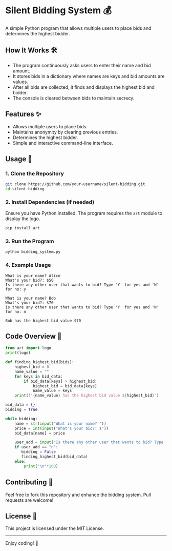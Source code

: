 # Silent Bidding System 💰

A simple Python program that allows multiple users to place bids and determines the highest bidder.

## How It Works 🛠
- The program continuously asks users to enter their name and bid amount.
- It stores bids in a dictionary where names are keys and bid amounts are values.
- After all bids are collected, it finds and displays the highest bid and bidder.
- The console is cleared between bids to maintain secrecy.

## Features ✨
- Allows multiple users to place bids.
- Maintains anonymity by clearing previous entries.
- Determines the highest bidder.
- Simple and interactive command-line interface.

## Usage 🚀

### 1. Clone the Repository
```sh
git clone https://github.com/your-username/silent-bidding.git
cd silent-bidding
```

### 2. Install Dependencies (if needed)
Ensure you have Python installed. The program requires the `art` module to display the logo.
```sh
pip install art
```

### 3. Run the Program
```sh
python bidding_system.py
```

### 4. Example Usage
```
What is your name? Alice
What's your bid?: $50
Is there any other user that wants to bid? Type 'Y' for yes and 'N' for no: y

What is your name? Bob
What's your bid?: $70
Is there any other user that wants to bid? Type 'Y' for yes and 'N' for no: n

Bob has the highest bid value $70
```

## Code Overview 📝
```python
from art import logo
print(logo)

def finding_highest_bid(bids):
    highest_bid = 0
    name_value = ""
    for keys in bid_data:
        if bid_data[keys] > highest_bid:
            highest_bid = bid_data[keys]
            name_value = keys
    print(f'{name_value} has the highest bid value ${highest_bid}')

bid_data = {}
bidding = True

while bidding:
    name = str(input("What is your name? "))
    price = int(input("What's your bid?: $"))
    bid_data[name] = price

    user_add = input("Is there any other user that wants to bid? Type 'Y' for yes and 'N' for no: ").lower()
    if user_add == "n":
       bidding = False
       finding_highest_bid(bid_data)
    else:
        print("\n"*100)
```

## Contributing 🤝
Feel free to fork this repository and enhance the bidding system. Pull requests are welcome!

## License 📜
This project is licensed under the MIT License.

---

Enjoy coding! 🚀

